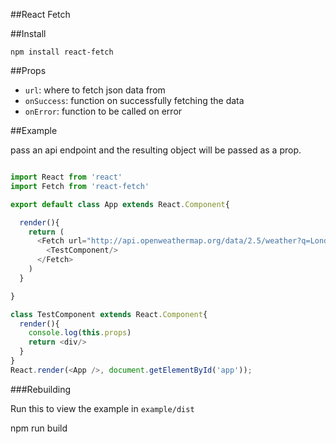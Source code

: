 ##React Fetch

##Install

`npm install react-fetch`

##Props

- `url`: where to fetch json data from
- `onSuccess`: function on successfully fetching the data
- `onError`: function to be called on error

##Example

pass an api endpoint and the resulting object will be passed as a prop.

~~~js

import React from 'react'
import Fetch from 'react-fetch'

export default class App extends React.Component{

  render(){
    return (
      <Fetch url="http://api.openweathermap.org/data/2.5/weather?q=London,uk">
        <TestComponent/>
      </Fetch>
    )
  }

}

class TestComponent extends React.Component{
  render(){
    console.log(this.props)
    return <div/>
  }
}
React.render(<App />, document.getElementById('app'));

~~~

###Rebuilding
  
  Run this to view the example in `example/dist`

  npm run build